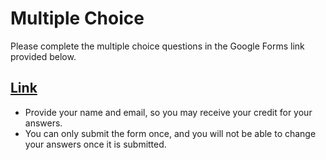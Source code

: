 # Multiple Choice

Please complete the multiple choice questions in the Google Forms link provided below.

## [Link](https://forms.gle/q6wMrbWiKVKC6LcH9)


- Provide your name and email, so you may receive your credit for your answers.
- You can only submit the form once, and you will not be able to change your answers once it is submitted.